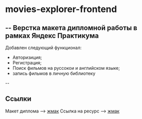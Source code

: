 # movies-explorer-frontend
--
Верстка макета дипломной работы в рамках Яндекс Практикума
--

Добавлен следующий функционал:
 - Авторизиция;
 - Регистрация;
 - Поиск фильмов на руссокои и английском языке;
 - запись фильмов в личную библиотеку

--
## Ссылки

Макет диплома --> [жмак](https://disk.yandex.ru/d/Qwn0yrE63U7qxA)
Ссылка на ресурс --> [жмак](https://diploma.prokazov.nomorepartiesxyz.ru)